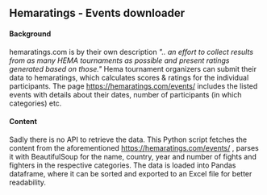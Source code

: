 ## Hemaratings - Events downloader

#### Background
hemaratings.com is by their own description *".. an effort to collect results from as many HEMA tournaments as possible and present ratings generated based on those."*
Hema tournament organizers can submit their data to hemaratings, which calculates scores & ratings for the individual participants. 
The page https://hemaratings.com/events/ includes the listed events with details about their dates, number of participants (in which categories) etc.

#### Content
Sadly there is no API to retrieve the data. This Python script fetches the content from the aforementioned https://hemaratings.com/events/ , parses it with BeautifulSoup for the name, country, year and number of fights and fighters in the respective categories.
The data is loaded into Pandas dataframe, where it can be sorted and exported to an Excel file for better readability.
